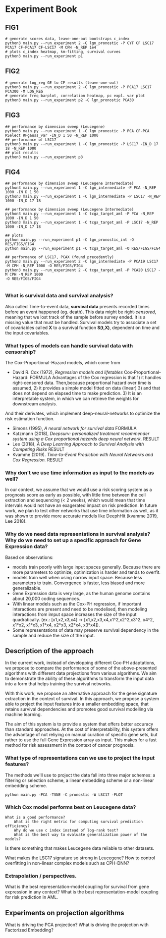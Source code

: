 # Experiment Book
## FIG1
```
# generate scores data, leave-one-out bootstraps c_index
python3 main.py --run_experiment 2 -C lgn_pronostic -P CYT CF LSC17 PCA17 CF-PCA17 CF-LSC17 -M CPH -N_REP 1e4
# plots c_index heatmap, km-fitting, survival curves
python3 main.py --run_experiment p1
```

## FIG2 
```
# generate log_reg GE to CF results (leave-one-out)
python3 main.py --run_experiment 2 -C lgn_pronostic -P PCA17 LSC17 PCA300 -M LOG_REG
# generate freq barplot, correlation heatmap, pc expl. var plot
python3 main.py --run_experiment p2 -C lgn_pronostic PCA30 
```

## FIG3
```
## performance by dimension sweep (Leucegene)
python3 main.py --run_experiment 1 -C lgn_pronostic -P PCA CF-PCA RSelect RPgauss_var -IN_D 1 50 -N_REP 1000
## performance of LSC17
python3 main.py --run_experiment 1 -C lgn_pronostic -P LSC17 -IN_D 17 18 -N_REP 1000
## plot results
python3 main.py --run_experiment p3
```

## FIG4
```
## performance by dimension sweep (Leucegene Intermediate)
python3 main.py --run_experiment 1 -C lgn_intermediate -P PCA -N_REP 1000 -IN_D 1 50
python3 main.py --run_experiment 1 -C lgn_intermediate -P LSC17 -N_REP 1000 -IN_D 17 18

## performance by dimension sweep (Leucegene Intermediate)
python3 main.py --run_experiment 1 -C tcga_target_aml -P PCA -N_REP 1000 -IN_D 1 50
python3 main.py --run_experiment 1 -C tcga_target_aml -P LSC17 -N_REP 1000 -IN_D 17 18

## plots
python main.py --run_experiment p1 -C lgn_pronostic_int -O RES/FIGS/FIG4
python main.py --run_experiment p1 -C tcga_target_aml -O RES/FIGS/FIG4

## performance of LSC17, PCAX (found precedently)
python3 main.py --run_experiment 2 -C lgn_intermediate -P PCA19 LSC17 -M CPH -N_REP 1000 -O RES/FIGS/FIG4
python3 main.py --run_experiment 2 -C tcga_target_aml -P PCA20 LSC17 -M CPH -N_REP 1000
-O RES/FIGS/FIG4


```


### What is survival data and survival analysis?
Also called Time-to-event data, **survival data** presents recorded times before an event happened (eg. death). This data might be right-*censored*, meaning that we lost track of the sample before survey ended. It is a missing value that must be handled. Survival models try to associate a set of covariables called **X** to a survival function **S(t,X)**, dependent on time and the input covariables.

### What types of models can handle survival data with censorship? 
The Cox-Proportional-Hazard models, which come from 
* David R. Cox (1972), *Regression models and lifetables*
    Cox-Proportional-Hazard: FORMULA
Advantages of the Cox regression is that 1) it handles right-censored data. Then,because proportional hazard over time is assumed, 2) it provides a simple model fitted on data (linear) 3) and that does not depend on elapsed time to make prediction. 3) It is an interpretable system, in which we can retrieve the weights for downstream analysis. 

And their derivates, which implement deep-neural-networks to optimize the risk estimation function.
* Simons (1995), *A neural network for survival data*
    FORMULA
* Katzmann (2018), *Deepsurv: personalized treatment recommender system using a Cox proportional hazards deep neural network.*
    RESULT
* Lee (2018), *A Deep Learning Approach to Survival Analysis with Competing Risks*
    RESULT
* Kvamme (2019). *Time-to-Event Prediction with Neural Networks and Cox Regression.*
    RESULT


### Why don't we use time information as input to the models as well? 
In our context, we assume that we would use a risk scoring system as a prognosis score as early as possible, with little time between the cell extraction and sequencing (< 2 weeks), which would mean that time intervals would not have an exagerated impact on risk prediction.
In future work, we plan to test other networks that use time information as well, as it was shown to provide more accurate models like DeephHit (kvamme 2019, Lee 2018).


### Why do we need data representations in survival analysis? Why do we need to set up a specific approach for Gene Expression data?
Based on observations: 
* models train poorly with large input spaces generally. Because there are more parameters to optimize, optimization is harder and tends to overfit.
* models train well when using narrow input space. Because less parameters to train. Convergence is faster, less biased and more generalizable.
* Gene Expression data is very large, as the human genome contains about 20,000 coding sequences.
* With linear models such as the Cox-PH regression, if important interactions are present and need to be modelised, then modeling interactions from imput space increases the size of the input quadratically. (ex.: [x1,x2,x3,x4] -> [x1,x2,x3,x4,x1^2,x2^2,x3^2, x4^2, x1\*x2, x1\*x3, x1\*x4, x2\*x3, x2\*x4, x3\*x4]).
* Some representations of data may preserve survival dependency in the sample and reduce the size of the input. 


## Description of the approach
In the current work, instead of developping different Cox-PH adaptations, we propose to compare the performance of some of the above-presented algorithms with different data projections from various algorithms. We aim to demonstrate the ability of these algorithms to transform the input data into a form that helps training the survival networks.

With this work, we propose an alternative approach for the gene signature extraction in the context of survival. In this approach, we propose a system able to project the input features into a smaller embedding space, that retains survival dependencies and promotes good survival modelling via machine learning. 

The aim of this system is to provide a system that offers better accuracy than standard approaches. At the cost of interpretability, this system offers the advantage of not reliying on manual curation of specific gene sets, but rather to use the full Gene Expression array as input. This makes for a fast method for risk assessment in the context of cancer prognosis.

### What type of representations can we use to project the input features?
The methods we'll use to project the data fall into three major schemes: a filtering or selection scheme, a linear embedding scheme or a non-linear embedding scheme. 
```
python main.py -PCA -TSNE -C pronostic -W LSC17 -PLOT
```

### Which Cox model performs best on Leucegene data?
    What is a good performance?
        What is the right metric for computing survival prediction efficiency?
        Why do we use c index instead of log-rank test?
        What is the best way to evaluate generalization power of the models?

Is there something that makes Leucegene data reliable to other datasets.

What makes the LSC17 signature so strong in Leucegene?
How to control overfitting in non-linear complex models such as CPH-DNN?

### Extrapolation / perspectives.
What is the best representation-model coupling for survival from gene expression in any context?
What is the best representation-model coupling for risk prediction in AML.

## Experiments on projection algorithms
What is driving the PCA projection?
What is driving the projection with Factorized Embedding?
